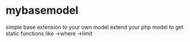 # mybasemodel
simple base extension to your own model
extend your php model to get static functions like ->where ->limit 
